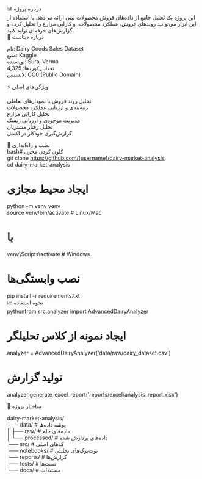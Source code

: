 
📊 درباره پروژه  
این پروژه یک تحلیل جامع از داده‌های فروش محصولات لبنی ارائه می‌دهد. با استفاده از این ابزار می‌توانید روندهای فروش، عملکرد محصولات، و کارایی مزارع را تحلیل کرده و گزارش‌های حرفه‌ای تولید کنید.  
💾 درباره دیتاست  

نام: Dairy Goods Sales Dataset  
منبع: Kaggle  
نویسنده: Suraj Verma  
تعداد رکوردها: 4,325  
لایسنس: CC0 (Public Domain)  

⚡️ ویژگی‌های اصلی  

تحلیل روند فروش با نمودارهای تعاملی  
رتبه‌بندی و ارزیابی عملکرد محصولات  
تحلیل کارایی مزارع  
مدیریت موجودی و ارزیابی ریسک  
تحلیل رفتار مشتریان  
گزارش‌گیری خودکار در اکسل  

🚀 نصب و راه‌اندازی  
bash# کلون کردن مخزن  
git clone https://github.com/[username]/dairy-market-analysis  
cd dairy-market-analysis  

# ایجاد محیط مجازی  
python -m venv venv  
source venv/bin/activate  # Linux/Mac  
# یا  
venv\Scripts\activate  # Windows  

# نصب وابستگی‌ها  
pip install -r requirements.txt  
📈 نحوه استفاده  
pythonfrom src.analyzer import AdvancedDairyAnalyzer  

# ایجاد نمونه از کلاس تحلیلگر  
analyzer = AdvancedDairyAnalyzer('data/raw/dairy_dataset.csv')  

# تولید گزارش  
analyzer.generate_excel_report('reports/excel/analysis_report.xlsx')    

📁 ساختار پروژه    


dairy-market-analysis/      
├── data/                      # پوشه داده‌ها    
│   ├── raw/                   # داده‌های خام  
│   └── processed/             # داده‌های پردازش شده  
├── src/                       # کدهای اصلی  
├── notebooks/                 # نوت‌بوک‌های تحلیلی  
├── reports/                   # گزارش‌ها  
├── tests/                     # تست‌ها  
└── docs/                      # مستندات  
